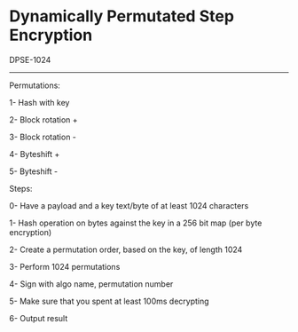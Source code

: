 # Dynamically Permutated Step Encryption

DPSE-1024

---

Permutations:

1- Hash with key

2- Block rotation +

3- Block rotation -

4- Byteshift +

5- Byteshift -

Steps:

0- Have a payload and a key text/byte of at least 1024 characters

1- Hash operation on bytes against the key in a 256 bit map (per byte encryption)

2- Create a permutation order, based on the key, of length 1024

3- Perform 1024 permutations

4- Sign with algo name, permutation number

5- Make sure that you spent at least 100ms decrypting

6- Output result 
